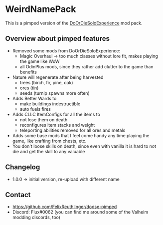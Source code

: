 # WeirdNamePack

This is a pimped version of the
[DoOrDieSoloExperience](https://valheim.thunderstore.io/package/Horem/DoOrDieSoloExperience/) mod pack.

## Overview about pimped features

* Removed some mods from DoOrDieSoloExperience:
  * Magic Overhaul -> too much classes without lore fit, makes playing the game like WoW
  * all OdinPlus mods, since they rather add clutter to the game than benefits
* Nature will regenerate after being harvested
    * trees (birch, fir, pine, oak)
    * ores (tin)
    * seeds (turnip spawns more often)
* Adds Better Wards to
    * make buildings indestructible
    * auto fuels fires
* Adds CLLC ItemConfigs for all the items to
    * not lose them on death
    * reconfigures item stacks and weight
    * teleporting abilities removed for all ores and metals
* Adds some base mods that I feel come handy any time playing the game, like crafting from chests, etc.
* You don't loose skills on death, since even with vanilla it is hard to not die and get the skill to any
  valuable

## Changelog

* 1.0.0 -> initial version, re-upload with different name

## Contact

* https://github.com/FelixReuthlinger/dodse-pimped
* Discord: Flux#0062 (you can find me around some of the Valheim modding discords, too)
